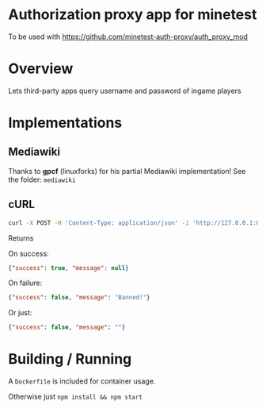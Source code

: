 
Authorization proxy app for minetest
=================


To be used with https://github.com/minetest-auth-proxy/auth_proxy_mod

# Overview

Lets third-party apps query username and password of ingame players

# Implementations

## Mediawiki

Thanks to **gpcf** (linuxforks) for his partial Mediawiki implementation!
See the folder: `mediawiki`

## cURL

```bash
curl -X POST -H 'Content-Type: application/json' -i 'http://127.0.0.1:8080/api/login' --data '{"username":"test","password":"enter"}'
```

Returns

On success:
```json
{"success": true, "message": null}
```

On failure:
```json
{"success": false, "message": "Banned!"}
```

Or just:
```json
{"success": false, "message": ""}
```

# Building / Running

A `Dockerfile` is included for container usage.

Otherwise just `npm install && npm start`
